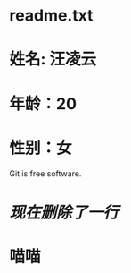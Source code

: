 # readme.txt
# **姓名**: **汪凌云**

# **年龄**：**20**

# **性别**：**女**


Git is free software.


# *现在删除了一行*
# 喵喵



